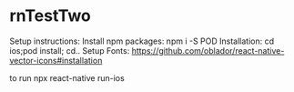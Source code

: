 # rnTestTwo

Setup instructions:
Install npm packages: npm i -S
POD Installation: cd ios;pod install; cd..
Setup Fonts: https://github.com/oblador/react-native-vector-icons#installation

to run npx react-native run-ios
